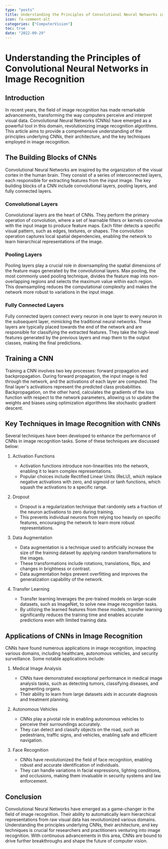 ```yaml
---
type: "posts"
title: Understanding the Principles of Convolutional Neural Networks in Image Recognition
icon: fa-comment-alt
categories: ["ComputerVision"]
toc: true
date: "2022-09-29"
---
```




# Understanding the Principles of Convolutional Neural Networks in Image Recognition

## Introduction
In recent years, the field of image recognition has made remarkable advancements, transforming the way computers perceive and interpret visual data. Convolutional Neural Networks (CNNs) have emerged as a powerful tool in this domain, revolutionizing image recognition algorithms. This article aims to provide a comprehensive understanding of the principles underlying CNNs, their architecture, and the key techniques employed in image recognition.

## The Building Blocks of CNNs
Convolutional Neural Networks are inspired by the organization of the visual cortex in the human brain. They consist of a series of interconnected layers, each responsible for extracting features from the input image. The key building blocks of a CNN include convolutional layers, pooling layers, and fully connected layers.

### Convolutional Layers
Convolutional layers are the heart of CNNs. They perform the primary operation of convolution, where a set of learnable filters or kernels convolve with the input image to produce feature maps. Each filter detects a specific visual pattern, such as edges, textures, or shapes. The convolution operation captures local spatial dependencies, enabling the network to learn hierarchical representations of the image.

### Pooling Layers
Pooling layers play a crucial role in downsampling the spatial dimensions of the feature maps generated by the convolutional layers. Max pooling, the most commonly used pooling technique, divides the feature map into non-overlapping regions and selects the maximum value within each region. This downsampling reduces the computational complexity and makes the network more robust to variations in the input image.

### Fully Connected Layers
Fully connected layers connect every neuron in one layer to every neuron in the subsequent layer, mimicking the traditional neural networks. These layers are typically placed towards the end of the network and are responsible for classifying the extracted features. They take the high-level features generated by the previous layers and map them to the output classes, making the final predictions.

## Training a CNN
Training a CNN involves two key processes: forward propagation and backpropagation. During forward propagation, the input image is fed through the network, and the activations of each layer are computed. The final layer's activations represent the predicted class probabilities. Backpropagation, on the other hand, calculates the gradients of the loss function with respect to the network parameters, allowing us to update the weights and biases using optimization algorithms like stochastic gradient descent.

## Key Techniques in Image Recognition with CNNs
Several techniques have been developed to enhance the performance of CNNs in image recognition tasks. Some of these techniques are discussed below:

1. Activation Functions
   - Activation functions introduce non-linearities into the network, enabling it to learn complex representations. 
   - Popular choices include Rectified Linear Units (ReLU), which replace negative activations with zero, and sigmoid or tanh functions, which squash the activations to a specific range.

2. Dropout
   - Dropout is a regularization technique that randomly sets a fraction of the neuron activations to zero during training. 
   - This prevents individual neurons from relying too heavily on specific features, encouraging the network to learn more robust representations.

3. Data Augmentation
   - Data augmentation is a technique used to artificially increase the size of the training dataset by applying random transformations to the images. 
   - These transformations include rotations, translations, flips, and changes in brightness or contrast. 
   - Data augmentation helps prevent overfitting and improves the generalization capability of the network.

4. Transfer Learning
   - Transfer learning leverages the pre-trained models on large-scale datasets, such as ImageNet, to solve new image recognition tasks. 
   - By utilizing the learned features from these models, transfer learning significantly reduces the training time and enables accurate predictions even with limited training data.

## Applications of CNNs in Image Recognition
CNNs have found numerous applications in image recognition, impacting various domains, including healthcare, autonomous vehicles, and security surveillance. Some notable applications include:

1. Medical Image Analysis
   - CNNs have demonstrated exceptional performance in medical image analysis tasks, such as detecting tumors, classifying diseases, and segmenting organs. 
   - Their ability to learn from large datasets aids in accurate diagnosis and treatment planning.

2. Autonomous Vehicles
   - CNNs play a pivotal role in enabling autonomous vehicles to perceive their surroundings accurately. 
   - They can detect and classify objects on the road, such as pedestrians, traffic signs, and vehicles, enabling safe and efficient navigation.

3. Face Recognition
   - CNNs have revolutionized the field of face recognition, enabling robust and accurate identification of individuals. 
   - They can handle variations in facial expressions, lighting conditions, and occlusions, making them invaluable in security systems and law enforcement.

## Conclusion
Convolutional Neural Networks have emerged as a game-changer in the field of image recognition. Their ability to automatically learn hierarchical representations from raw visual data has revolutionized various domains. Understanding the principles underlying CNNs, their architecture, and key techniques is crucial for researchers and practitioners venturing into image recognition. With continuous advancements in this area, CNNs are bound to drive further breakthroughs and shape the future of computer vision.